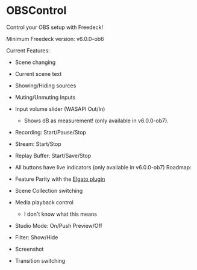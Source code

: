 # OBSControl

Control your OBS setup with Freedeck!  

Minimum Freedeck version: v6.0.0-ob6  

Current Features:

- Scene changing
- Current scene text
- Showing/Hiding sources
- Muting/Unmuting Inputs
- Input volume slider (WASAPI Out/In)
  - Shows dB as measurement! (only available in v6.0.0-ob7).
- Recording: Start/Pause/Stop
- Stream: Start/Stop
- Replay Buffer: Start/Save/Stop
- All buttons have live indicators (only available in v6.0.0-ob7)
Roadmap:

- Feature Parity with the [Elgato plugin](https://marketplace.elgato.com/product/obs-studio-35615969-830f-45c9-ba0a-1a295bba7fec)
- Scene Collection switching
- Media playback control
  - I don't know what this means
- Studio Mode: On/Push Preview/Off
- Filter: Show/Hide
- Screenshot
- Transition switching
